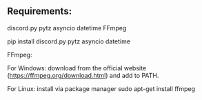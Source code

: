 Requirements:
--------------------------------------------
discord.py
pytz
asyncio
datetime
FFmpeg

pip install discord.py pytz asyncio datetime

FFmpeg:

For Windows: download from the official website (https://ffmpeg.org/download.html) and add to PATH.

For Linux: install via package manager sudo apt-get install ffmpeg


